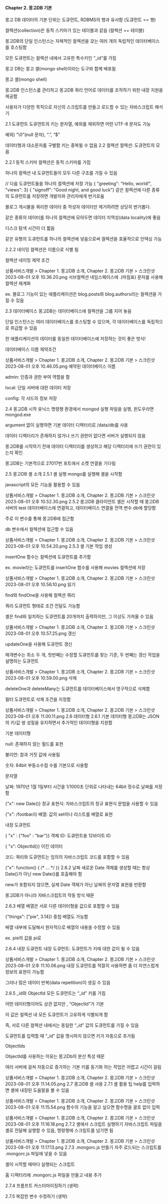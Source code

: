 #### Chapter 2. 몽고DB 기본
몽고 DB 데이터의 기본 단위는 도큐먼트, RDBMS의 행과 유사함 (도큐먼트 == 행)

컬렉션(collection)은 동적 스키마가 있는 테이블과 같음 (컬렉션 == 테이블)

몽고DB의 단일 인스턴스는 자체적인 컬렉션을 갖는 여러 개의 독립적인 데이터베이스를 호스팅함

모든 도큐먼트는 컬렉션 내에서 고유한 특수키인 “_id”를 가짐

몽고 DB는 몽고 셸(mongo shell)이라는 도구와 함께 배포됨

몽고 셸(mongo shell)

몽고DB 인스턴스를 관리하고 몽고DB 쿼리 언어로 데이터를 조작하기 위한 내장 지원을 제공함

사용자가 다양한 목적으로 자신의 스크립트를 만들고 로드할 수 있는 자바스크립트 해석기

2.1 도큐먼트
도큐먼트의 키는 문자열, 예외를 제외하면 어떤 UTF-8 문자도 가능

예외) “\0”(null 문자), “.”, “$”

데이터형과 대소문자를 구별함
키는 중복될 수 없음
2.2 컬렉션
컬렉션: 도큐먼트의 모음

2.2.1 동적 스키마
컬렉션은 동적 스키마를 가짐

하나의 컬렉션 내 도큐먼트들이 모두 다른 구조를 가질 수 있음

// 다음 도큐먼트들을 하나의 컬렉션에 저장 가능
{ "greeting": "Hello, world!", "views": 3}
{ "signoff": "Good night, and good luck"}
같은 컬렉션에 다른 종류의 도큐먼트를 저장하면 개발자와 관리자에게 번거로움

블로그 게시물을 쿼리한 데이터 중 작성자 데이터만 제거하려면 상당히 번거롭다.

같은 종류의 데이터를 하나의 컬렉션에 모아두면 데이터 지역성(data locality)에 좋음

디스크 탐색 시간이 더 짧음

같은 유형의 도큐먼트를 하나의 컬렉션에 넣음으로써 컬렉션을 효율적으로 인덱싱 가능

2.2.2 네이밍
컬렉션은 이름으로 식별 됨

컬렉션 네이밍 제약 조건

상품서비스개발 > Chapter 1. 몽고DB 소개, Chapter 2. 몽고DB 기본 > 스크린샷 2023-08-01 오후 10.36.20.png
서브컬렉션
네임스페이스에 .(마침표) 문자를 사용해 컬렉션 체계화

ex. 블로그 기능이 있는 애플리케이션은 blog.posts와 blog.authors라는 컬렉션을 가질 수 있음

2.3 데이터베이스
몽고DB는 데이터베이스에 컬렉션을 그룹 지어 놓음

단일 인스턴스는 여러 데이터베이스를 호스팅할 수 있으며, 각 데이터베이스를 독립적으로 취급할 수 있음

한 애플리케이션의 데이터를 동일한 데이터베이스에 저장하는 것이 좋은 방식!

데이터베이스 이름 제약조건

상품서비스개발 > Chapter 1. 몽고DB 소개, Chapter 2. 몽고DB 기본 > 스크린샷 2023-08-01 오후 10.46.05.png
예약된 데이터베이스 이름

admin: 인증과 권한 부여 역할을 함

local: 단일 서버에 대한 데이터 저장

config: 각 샤드의 정보 저장

2.4 몽고DB 시작
유닉스 명령행 환경에서 mongod 실행 파일을 실행, 윈도우라면 mongod.exe

argument 없이 실행하면 기본 데이터 디렉터리로 /data/db를 사용

데이터 디렉터리가 존재하지 않거나 쓰기 권한이 없다면 서버가 실행되지 않음

몽고DB를 시작하기 전에 데이터 디렉터리를 생성하고 해당 디렉터리에 쓰기 권한이 있는지 확인

몽고DB는 기본적으로 27017번 포트에서 소켓 연결을 기다림

2.5 몽고DB 셸 소개
2.5.1 셸 실행
mongo를 실행해 셸을 시작함

javascript의 모든 기능을 활용할 수 있음

상품서비스개발 > Chapter 1. 몽고DB 소개, Chapter 2. 몽고DB 기본 > 스크린샷 2023-08-01 오후 10.52.30.png
2.5.2 몽고DB 클라이언트
셸은 시작할 때 몽고DB 서버의 test 데이터베이스에 연결하고, 데이터베이스 연결을 전역 변수 db에 할당함

주로 이 변수를 통해 몽고DB에 접근함

db 변수에서 컬렉션에 접근할 수 있음

상품서비스개발 > Chapter 1. 몽고DB 소개, Chapter 2. 몽고DB 기본 > 스크린샷 2023-08-01 오후 10.54.20.png
2.5.3 셸 기본 작업
생성

insertOne 함수는 컬렉션에 도큐먼트를 추가함

ex. movie라는 도큐먼트를 insertOne 함수를 사용해 movies 컬렉션에 저장

상품서비스개발 > Chapter 1. 몽고DB 소개, Chapter 2. 몽고DB 기본 > 스크린샷 2023-08-01 오후 10.56.10.png
읽기

find와 findOne을 사용해 컬렉션 쿼리

쿼리 도큐먼트 형태로 조건 전달도 가능함

셸은 find와 일치하는 도큐먼트를 20개까치 출력하지만, 그 이상도 가져올 수 있음

상품서비스개발 > Chapter 1. 몽고DB 소개, Chapter 2. 몽고DB 기본 > 스크린샷 2023-08-01 오후 10.57.25.png
갱신

updateOne을 사용해 도큐먼트 갱신

매개변수는 최소 두 개, 첫번째는 수정할 도큐먼트를 찾는 기준, 두 번째는 갱신 작업을 설명하는 도큐먼트

상품서비스개발 > Chapter 1. 몽고DB 소개, Chapter 2. 몽고DB 기본 > 스크린샷 2023-08-01 오후 10.59.00.png
삭제

deleteOne과 deleteMany는 도큐먼트를 데이터베이스에서 영구적으로 삭제함

필터 도큐먼트로 삭제 조건을 지정함

상품서비스개발 > Chapter 1. 몽고DB 소개, Chapter 2. 몽고DB 기본 > 스크린샷 2023-08-01 오후 11.00.11.png
2.6 데이터형
2.6.1 기본 데이터형
몽고DB는 JSON의 키/값 쌍 성질을 유지하면서 추가적인 데이터형을 지원함

기본 데이터형

null: 존재하지 않는 필드를 표현

불리언: 참과 거짓 값에 사용됨

숫자: 64bit 부동소수점 수를 기본으로 사용함

문자열

날짜: 1970년 1월 1일부터 시간을 1/1000초 단위로 나타내는 64bit 정수로 날짜를 저장함

{"x": new Date()}
정규 표현식: 자바스크립트의 정규 표현식 문법을 사용할 수 있음

{"x": /footbar/i}
배열: 값의 set이나 리스트를 배열로 표현

내장 도큐먼트

{ "x" : {"foo" : "bar"}}
객체 ID: 도큐먼트용 12바이트 ID

{ "x": ObjectId()}
이진 데이터

코드: 쿼리와 도큐먼트는 임의의 자바스크립트 코드를 포함할 수 있음

{"x": function() { /* ... */ }}
2.6.2 날짜
새로운 Date 객체를 생성할 때는 항상 Date()가 아닌 new Date()를 호출해야 함

new가 포함되지 않으면, 실제 Date 객체가 아닌 날짜의 문자열 표현을 반환함

몽고DB가 아니라 자바스크립트의 작동 방식 때문

2.6.3 배열
배열은 서로 다른 데이터형을 값으로 포함할 수 있음

{"things": ["pie", 3.14]}
중첩 배열도 가능함

배열 내부에 도달해서 원자적으로 배열의 내용을 수정할 수 있음

ex. pie의 값을 pi로

2.6.4 내장 도큐먼트
내장 도큐먼트: 도큐먼트가 키에 대한 값이 될 수 있음

상품서비스개발 > Chapter 1. 몽고DB 소개, Chapter 2. 몽고DB 기본 > 스크린샷 2023-08-01 오후 11.10.06.png
내장 도큐먼트를 적절히 사용하면 좀 더 자연스럽게 정보의 표현이 가능함

그러나 많은 데이터 반복(data repetition)이 생길 수 있음

2.6.5 _id와 ObjectId
모든 도큐먼트는 “_id” 키를 가짐

어떤 데이터형이어도 상관 없지만 , “ObjectId”가 기본

이 값은 컬렉션 내 모든 도큐먼트가 고유하게 식별되게 함

즉, 서로 다른 컬렉션 내에서는 동일한 “_id” 값의 도큐먼트를 가질 수 있음

도큐먼트를 입력할 때 “_id” 값을 명시하지 않으면 키가 자동으로 추가됨

ObjectIds

ObjectId를 사용하는 이유는 몽고Db의 분산 특성 때문

여러 서버에 걸쳐 자동으로 증가하는 기본 키를 동기화 하는 작업은 어렵고 시간이 걸림

상품서비스개발 > Chapter 1. 몽고DB 소개, Chapter 2. 몽고DB 기본 > 스크린샷 2023-08-01 오후 11.14.05.png
2.7 몽고DB 셸 사용
2.7.1 셸 활용 팁
help를 입력하면 셸에 내장된 도움말을 볼 수 있음

상품서비스개발 > Chapter 1. 몽고DB 소개, Chapter 2. 몽고DB 기본 > 스크린샷 2023-08-01 오후 11.15.54.png
함수의 기능을 알고 싶으면 함수명을 괄호 없이 입력

상품서비스개발 > Chapter 1. 몽고DB 소개, Chapter 2. 몽고DB 기본 > 스크린샷 2023-08-01 오후 11.16.18.png
2.7.2 셸에서 스크립트 실행하기
자바스크립트 파일을 셸로 전달해 실행할 수 있음, 명령행에 스크립트를 넘기면 됨

상품서비스개발 > Chapter 1. 몽고DB 소개, Chapter 2. 몽고DB 기본 > 스크린샷 2023-08-01 오후 11.17.13.png
2.7.3 .mongorc.js 만들기
자주 로드되는 스크립트를 .mongorc.js 파일에 넣을 수 있음

셸이 시작할 때마다 실행되는 스크립트

홈 디렉터리에 .mongorc.js 파일을 만들고 내용 추가

2.7.4 프롬프트 커스터마이징하기
(생략)

2.7.5 복잡한 변수 수정하기
(생략)
